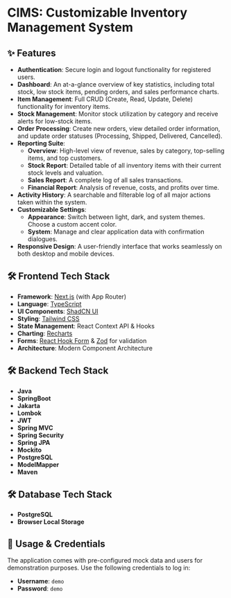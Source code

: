 # CIMS: Customizable Inventory Management System

## ✨ Features

- **Authentication**: Secure login and logout functionality for registered users.
- **Dashboard**: An at-a-glance overview of key statistics, including total stock, low stock items, pending orders, and sales performance charts.
- **Item Management**: Full CRUD (Create, Read, Update, Delete) functionality for inventory items.
- **Stock Management**: Monitor stock utilization by category and receive alerts for low-stock items.
- **Order Processing**: Create new orders, view detailed order information, and update order statuses (Processing, Shipped, Delivered, Cancelled).
- **Reporting Suite**:
  - **Overview**: High-level view of revenue, sales by category, top-selling items, and top customers.
  - **Stock Report**: Detailed table of all inventory items with their current stock levels and valuation.
  - **Sales Report**: A complete log of all sales transactions.
  - **Financial Report**: Analysis of revenue, costs, and profits over time.
- **Activity History**: A searchable and filterable log of all major actions taken within the system.
- **Customizable Settings**:
  - **Appearance**: Switch between light, dark, and system themes. Choose a custom accent color.
  - **System**: Manage and clear application data with confirmation dialogues.
- **Responsive Design**: A user-friendly interface that works seamlessly on both desktop and mobile devices.

## 🛠️ Frontend Tech Stack

- **Framework**: [Next.js](https://nextjs.org/) (with App Router)
- **Language**: [TypeScript](https://www.typescriptlang.org/)
- **UI Components**: [ShadCN UI](https://ui.shadcn.com/)
- **Styling**: [Tailwind CSS](https://tailwindcss.com/)
- **State Management**: React Context API & Hooks
- **Charting**: [Recharts](https://recharts.org/)
- **Forms**: [React Hook Form](https://react-hook-form.com/) & [Zod](https://zod.dev/) for validation
- **Architecture**: Modern Component Architecture

## 🛠️ Backend Tech Stack

- **Java**
- **SpringBoot**
- **Jakarta**
- **Lombok**
- **JWT**
- **Spring MVC**
- **Spring Security**
- **Spring JPA**
- **Mockito**
- **PostgreSQL**
- **ModelMapper**
- **Maven**
  
## 🛠️ Database Tech Stack
- **PostgreSQL**
- **Browser Local Storage**

## 🔑 Usage & Credentials

The application comes with pre-configured mock data and users for demonstration purposes. Use the following credentials to log in:

- **Username**: `demo`
- **Password**: `demo`
